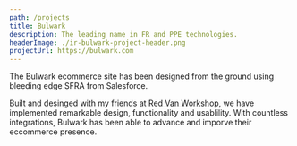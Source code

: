 ```yaml
---
path: /projects
title: Bulwark
description: The leading name in FR and PPE technologies.
headerImage: ./ir-bulwark-project-header.png
projectUrl: https://bulwark.com
---
```

The Bulwark ecommerce site has been designed from the ground using bleeding edge SFRA from Salesforce.

Built and desinged with my friends at [Red Van Workshop](https://redvanworkshop.com), we have implemented remarkable design, functionality and usablility. With countless integrations, Bulwark has been able to advance and imporve their eccommerce presence.